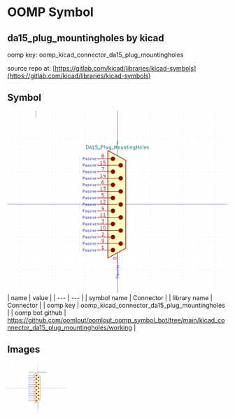 # OOMP Symbol  
## da15_plug_mountingholes  by kicad  
  
oomp key: oomp_kicad_connector_da15_plug_mountingholes  
  
source repo at: [https://gitlab.com/kicad/libraries/kicad-symbols](https://gitlab.com/kicad/libraries/kicad-symbols)  
## Symbol  
  
[![working.png](working_600.png)](working.png)  
| name | value | 
| --- | --- | 
| symbol name | Connector | 
| library name | Connector | 
| oomp key | oomp_kicad_connector_da15_plug_mountingholes | 
| oomp bot github | https://github.com/oomlout/oomlout_oomp_symbol_bot/tree/main/kicad_connector_da15_plug_mountingholes/working | 
## Images  
  
[![working.png](working_140.png)](working.png)  
